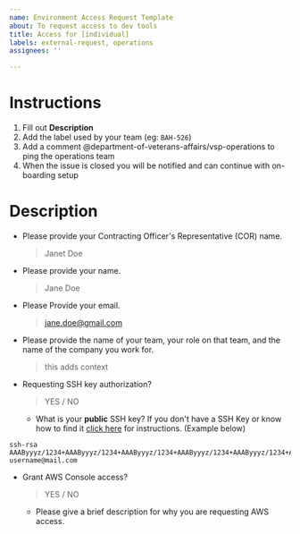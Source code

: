 ```yaml
---
name: Environment Access Request Template
about: To request access to dev tools
title: Access for [individual]
labels: external-request, operations
assignees: ''

---
```


# Instructions
1. Fill out **Description**
2. Add the label used by your team (eg: `BAH-526`)
3. Add a comment @department-of-veterans-affairs/vsp-operations to ping the operations team
4. When the issue is closed you will be notified and can continue with on-boarding setup

# Description
- Please provide your Contracting Officer's Representative (COR) name.
   > Janet Doe
- Please provide your name.
   > Jane Doe
- Please Provide your email.
   > jane.doe@gmail.com
- Please provide the name of your team, your role on that team, and the name of the company you work for.
   > this adds context

- Requesting SSH key authorization?
   > YES / NO 
   - What is your **public** SSH key? If you don't have a SSH Key or know how to find it [click here](https://github.com/department-of-veterans-affairs/va.gov-team/blob/master/platform/engineering/internal-tools.md#create-ssh-public-key) for instructions. (Example below)

```
ssh-rsa  AAAByyyz/1234+AAAByyyz/1234+AAAByyyz/1234+AAAByyyz/1234+AAAByyyz/1234+AAAByyyz/1234+AAAByyyz/1234+AAAByyyz/1234+AAAByyyz/1234+AAAByyyz/1234+AAAByyyz/1234+AAAByyyz/1234+AAAByyyz/1234+AAAByyyz/1234+AAAByyyz/1234+AAAByyyz/1234+AAAByyyz/1234+AAAByyyz/1234+AAAByyyz/1234+AAAByyyz/1234+AAAByyyz/1234+AAAByyyz/1234+AAAByyyz/1234+AAAByyyz/1234+AAAByyyz/1234+ username@mail.com
```

- Grant AWS Console access?
  > YES / NO
  - Please give a brief description for why you are requesting AWS access.
